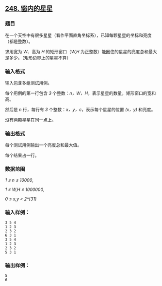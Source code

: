 ## [248. 窗内的星星](https://www.acwing.com/problem/content/250/)

### 题目

在一个天空中有很多星星（看作平面直角坐标系），已知每颗星星的坐标和亮度（都是整数）。

求用宽为 *W*、高为 *H* 的矩形窗口（*W,H* 为正整数）能圈住的星星的亮度总和最大是多少。（矩形边界上的星星不算）

### 输入格式

输入包含多组测试用例。

每个用例的第一行包含 *3* 个整数：*n，W，H*，表示星星的数量，矩形窗口的宽和高。

然后是 *n* 行，每行有 *3* 个整数：*x，y，c*，表示每个星星的位置 *(x，y)* 和亮度。

没有两颗星星在同一点上。

### 输出格式

每个测试用例输出一个亮度总和最大值。

每个结果占一行。

### 数据范围

*1 ≤ n ≤ 10000*,

*1 ≤ W,H ≤ 1000000*,

*0 ≤ x,y < 2^{31}*

### 输入样例：

```
3 5 4
1 2 3
2 3 2
6 3 1
3 5 4
1 2 3
2 3 2
5 3 1
```

### 输出样例：

```
5
6
```
